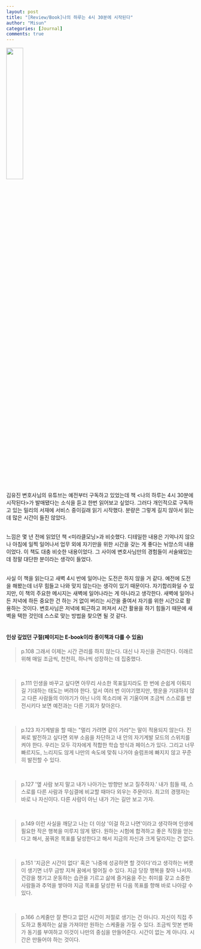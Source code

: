 ```yaml
---
layout: post
title: "[Review/Book]나의 하루는 4시 30분에 시작된다"
author: "Misun"
categories: [Journal]
comments: true
---
```


<img src="../img/Journal/Book/01.jpg" width="30%">
<br>

김유진 변호사님의 유튜브는 예전부터 구독하고 있었는데 책 <나의 하루는 4시 30분에 시작된다>가 발매됐다는 소식을 듣고 한번 읽어보고 싶었다. 그러다 개인적으로 구독하고 있는 밀리의 서재에 서비스 중이길래 읽기 시작했다. 분량은 그렇게 길지 않아서 읽는 데 많은 시간이 들진 않았다.<br>
<br>

느낌은 몇 년 전에 읽었던 책 <미라클모닝>과 비슷했다. 디테일한 내용은 기억나지 않으나 아침에 일찍 일어나서 업무 외에 자기만을 위한 시간을 갖는 게 좋다는 뉘앙스의 내용이었다. 이 책도 대충 비슷한 내용이었다. 그 사이에 변호사님만의 경험들이 서술돼있는데 정말 대단한 분이라는 생각이 들었다.<br>

<br>
사실 이 책을 읽는다고 새벽 4시 반에 일어나는 도전은 하지 않을 거 같다. 예전에 도전을 해봤는데 너무 힘들고 나와 맞지 않는다는 생각이 있기 때문이다. 자기합리화일 수 있지만, 이 책의 주요한 메시지는 새벽에 일어나라는 게 아니라고 생각한다. 새벽에 일어나든 저녁에 하든 중요한 건 하는 거 없이 버리는 시간을 줄여서 자기를 위한 시간으로 활용하는 것이다. 변호사님은 저녁에 퇴근하고 퍼져서 시간 활용을 하기 힘들기 때문에 새벽을 택한 것인데 스스로 맞는 방법을 찾으면 될 것 같다.<br>
<br>

#### 인상 깊었던 구절(페이지는 E-book이라 종이책과 다를 수 있음)

> p.108 그래서 이제는 시간 관리를 하지 않는다. 대신 나 자신을 관리한다. 이래르 위해 매일 조금씩, 천천히, 하나씩 성장하는 데 집중했다.

<br>

> p.111 인생을 바꾸고 싶다면 아무리 사소한 목표일지라도 한 번에 순쉽게 이뤄지길 기대하는 태도는 버려야 한다. 앞서 여러 번 이야기했지만, 행운을 기대하지 않고 다른 사람들의 이야기가 아닌 나의 목소리에 귀 기울이며 조금씩 스스로를 반전시키다 보면 예전과는 다른 기회가 찾아온다.

<br>

> p.123 자기계발을 할 때는 "멀리 가려면 같이 가라"는 말이 적용되지 않는다. 진짜로 발전하고 싶다면 외부 소음을 차단하고 내 안의 자기계발 모드의 스위치를 켜야 한다. 우리는 모두 각자에게 적합한 학습 방식과 페이스가 있다. 그리고 너무 빠르지도, 느리지도 않게 나만의 속도에 맞춰 나가야 슬럼프에 빠지지 않고 꾸준히 발전할 수 있다.

<br>

> p.127 '옆 사람 보지 말고 내가 나아가는 방향만 보고 질주하자.' 내가 힘들 때, 스스로를 다른 사람과 무심결에 비교할 때마다 외우는 주문이다. 최고의 경쟁자는 바로 나 자신이다. 다른 사람이 아닌 내가 가는 길만 보고 가자.

<br>

> p.149 이런 사실을 깨닫고 나는 더 이상 '이걸 하고 나면'이라고 생각하며 인생에 필요한 작은 행복을 미루지 않게 됐다. 원하는 시험에 합격하고 좋은 직장을 얻는다고 해서, 꿈꿔온 목표를 달성한다고 해서 지금의 자신과 크게 달라지는 건 없다.

<br>

> p.151 '지금은 시간이 없다' 혹은 '나중에 성공하면 할 것이다'라고 생각하는 버릇이 생기면 너무 금방 지쳐 꿈에서 멀어질 수 있다. 지금 당장 행복을 찾아 나서자. 건강을 챙기고 운동하는 습관을 기르고 삶에 즐거움을 주는 취미를 갖고 소중한 사람들과 추억을 쌓아야 지금 목표를 달성한 뒤 다음 목표를 향해 바로 나아갈 수 있다.

<br>

> p.166 스케줄만 잘 짠다고 없던 시간이 저절로 생기는 건 아니다. 자신이 직접 주도하고 통제하는 삶을 가져야만 원하는 스케줄을 가질 수 있다. 조금씩 맛본 변화가 동기를 부여하고 이것이 나만의 중심을 만들어준다. 시간이 없는 게 아니다. 시간은 만들어야 하는 것이다.
